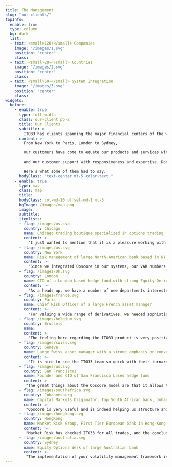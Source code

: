 ```yaml
---
title: The Management
slug: "our-clients/"
topInfo:
  enable: true
  type: column
  bg: dark
  list:
  - text: <small>120+</small> Companies
    image: "/images/1.svg"
    position: "center"
    class: 
  - text: <small>20+</small> Countries
    image: "/images/2.svg"
    position: "center"
    class: 
  - text: <small>50+</small> System Integration
    image: "/images/3.svg"
    position: "center"
    class: 
widgets:
  before:
    - enable: true
      type: full-width
      class: our-client pb-2
      title: Our Clients
      subtitle: >-
        ITO33 has clients spanning the major financial centers of the world.
      content: >-
        From New York to Paris, London to Sydney,    

        our customers have come to equate our products and services with quality and reliability,    
        
        and our customer support with responsiveness and expertise. Don't take our word for it, though.    
        
        Here's what some of them had to say.
      bodyClass: "text-center mt-5 color-text "
    - enable: true
      type: map
      class: map
      title: 
      bodyClass: col-md-10 offset-md-1 mt-5
      bgImage: /images/map.png  
      image:  
      subtitle:
      itemlists:
      - flag: /images/us.svg
        country: Chicago
        name: Chicago trading boutique specialized in options trading
        content: >-
          "I just wanted to mention that it is a pleasure working with such a high quality organization. It is difficult (if not impossible) to receive such clear and concise answers from other vendors."
      - flag: /images/us.svg
        country: New York
        name: Risk management of large North-American bank based in NY
        content: >-
          "Since we integrated Opscore in our systems, our VAR numbers look far more reliable. It has increased our confidence to build up the convertible bonds positions."
      - flag: /images/Uk.svg
        country: London
        name: CTO of a London based hedge fund with strong Equity Derivatives focus
        content: >-
          "As a heads up, we have a number of new departments interested in using the software we have built with Opscore... I would like to thank you for assisting in making this possible, as a large part of it is due to the excellent responsiveness and knowledge of your team."
      - flag: /images/france.svg
        country: Paris
        name: Chief Risk Officer of a large French asset manager
        content: >-
          "For valuing a wide range of derivatives, we needed sophisticated and unique models. We found that the ITO 33 models not only met our needs, but were also very fast and robust."
      - flag: /images/belgium.svg
        country: Brussels
        name: 
        content: >-
          "The feeling here regarding the ITO33 product is very positive on all levels, and we have been impressed with the results; moreover, we have been very pleased with the level of service and response, as we have always been presented with intelligent solutions to our problems and queries. Congratulations!"
      - flag: /images/swiss.svg
        country: Geneva
        name: Large Swiss asset manager with a strong emphasis on convertible bonds
        content: >-
          "It is nice to see the ITO33 team so quick with their turnaround."
      - flag: /images/us.svg
        country: San Francisco1
        name: Founder and CIO of San Francisco based hedge fund
        content: >-
         "The great things about the Opscore model are that it allows the user to value complex convertible bond features which are pretty much ignored by every other model out there and that it allows the user to input an issuer-specific jump-diffusion process"
      - flag: /images/southafrica.svg
        country: Johannesburg
        name: Capital Markets Originator, Top South African bank, Johannesburg
        content: >-
         "Opscore is very useful and is indeed helping us structure and price instruments for our clients."
      - flag: /images/hongkong.svg
        country: HongKong
        name: Market Risk Group, First Tier European bank in Hong-Kong
        content: >-
         "Market Risk has checked ITO33 for all trades, and the conclusions of the tests are positive. Prices of CBs with soft call, hard call, put, cross currency (quanto) have been checked. Convergence of CBO pricer has been checked. Relevance of prices in degenerate cases has been checked. Analysis of sensitivity has been done. All results were satisfactory."
      - flag: /images/australia.svg
        country: Sydney
        name: Equity Options desk of large Australian bank
        content: >-
         "The implementation of your volatility management framework is now successfully completed. Your outputs are consistently within the bid-ask spread of the market."
---
```

